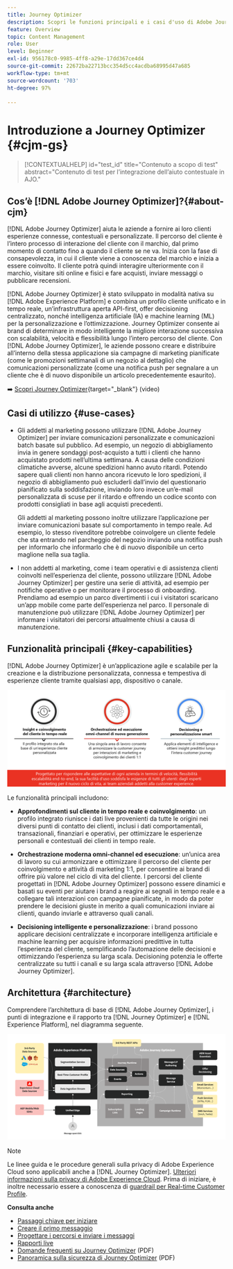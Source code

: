```yaml
---
title: Journey Optimizer
description: Scopri le funzioni principali e i casi d'uso di Adobe Journey Optimizer
feature: Overview
topic: Content Management
role: User
level: Beginner
exl-id: 956178c0-9985-4ff8-a29e-17dd367ce4d4
source-git-commit: 22672ba22713bcc354d5cc4acdba68995d47a685
workflow-type: tm+mt
source-wordcount: '703'
ht-degree: 97%

---
```


# Introduzione a Journey Optimizer {#cjm-gs}

>[!CONTEXTUALHELP]
>id="test_id"
>title="Contenuto a scopo di test"
>abstract="Contenuto di test per l’integrazione dell’aiuto contestuale in AJO."

## Cos’è [!DNL Adobe Journey Optimizer]?{#about-cjm}

[!DNL Adobe Journey Optimizer] aiuta le aziende a fornire ai loro clienti esperienze connesse, contestuali e personalizzate. Il percorso del cliente è l’intero processo di interazione del cliente con il marchio, dal primo momento di contatto fino a quando il cliente se ne va. Inizia con la fase di consapevolezza, in cui il cliente viene a conoscenza del marchio e inizia a essere coinvolto. Il cliente potrà quindi interagire ulteriormente con il marchio, visitare siti online e fisici e fare acquisti, inviare messaggi o pubblicare recensioni.

[!DNL Adobe Journey Optimizer] è stato sviluppato in modalità nativa su [!DNL Adobe Experience Platform] e combina un profilo cliente unificato e in tempo reale, un’infrastruttura aperta API-first, offer decisioning centralizzato, nonché intelligenza artificiale (IA) e machine learning (ML) per la personalizzazione e l’ottimizzazione. Journey Optimizer consente ai brand di determinare in modo intelligente la migliore interazione successiva con scalabilità, velocità e flessibilità lungo l’intero percorso del cliente. Con [!DNL Adobe Journey Optimizer], le aziende possono creare e distribuire all’interno della stessa applicazione sia campagne di marketing pianificate (come le promozioni settimanali di un negozio al dettaglio) che comunicazioni personalizzate (come una notifica push per segnalare a un cliente che è di nuovo disponibile un articolo precedentemente esaurito).

➡️ [Scopri Journey Optimizer](https://experienceleague.adobe.com/docs/journey-optimizer-learn/tutorials/introduction-to-journey-optimizer/introduction.html?lang=it){target=&quot;_blank&quot;} (video)


## Casi di utilizzo {#use-cases}

* Gli addetti al marketing possono utilizzare [!DNL Adobe Journey Optimizer] per inviare comunicazioni personalizzate e comunicazioni batch basate sul pubblico. Ad esempio, un negozio di abbigliamento invia in genere sondaggi post-acquisto a tutti i clienti che hanno acquistato prodotti nell’ultima settimana. A causa delle condizioni climatiche avverse, alcune spedizioni hanno avuto ritardi. Potendo sapere quali clienti non hanno ancora ricevuto le loro spedizioni, il negozio di abbigliamento può escluderli dall’invio del questionario pianificato sulla soddisfazione, inviando loro invece un’e-mail personalizzata di scuse per il ritardo e offrendo un codice sconto con prodotti consigliati in base agli acquisti precedenti.

   Gli addetti al marketing possono inoltre utilizzare l’applicazione per inviare comunicazioni basate sul comportamento in tempo reale. Ad esempio, lo stesso rivenditore potrebbe coinvolgere un cliente fedele che sta entrando nel parcheggio del negozio inviando una notifica push per informarlo che informarlo che è di nuovo disponibile un certo maglione nella sua taglia.

* I non addetti al marketing, come i team operativi e di assistenza clienti coinvolti nell’esperienza del cliente, possono utilizzare [!DNL Adobe Journey Optimizer] per gestire una serie di attività, ad esempio per notifiche operative o per monitorare il processo di onboarding. Prendiamo ad esempio un parco divertimenti i cui i visitatori scaricano un’app mobile come parte dell’esperienza nel parco. Il personale di manutenzione può utilizzare [!DNL Adobe Journey Optimizer] per informare i visitatori dei percorsi attualmente chiusi a causa di manutenzione.

## Funzionalità principali {#key-capabilities}

[!DNL Adobe Journey Optimizer] è un’applicazione agile e scalabile per la creazione e la distribuzione personalizzata, connessa e tempestiva di esperienze cliente tramite qualsiasi app, dispositivo o canale.

![](assets/ajo-capabilities.png)

Le funzionalità principali includono:

* **Approfondimenti sul cliente in tempo reale e coinvolgimento**: un profilo integrato riunisce i dati live provenienti da tutte le origini nei diversi punti di contatto dei clienti, inclusi i dati comportamentali, transazionali, finanziari e operativi, per ottimizzare le esperienze personali e contestuali dei clienti in tempo reale.

* **Orchestrazione moderna omni-channel ed esecuzione**: un’unica area di lavoro su cui armonizzare e ottimizzare il percorso del cliente per coinvolgimento e attività di marketing 1:1, per consentire ai brand di offrire più valore nel ciclo di vita del cliente. I percorsi del cliente progettati in [!DNL Adobe Journey Optimizer] possono essere dinamici e basati su eventi per aiutare i brand a reagire ai segnali in tempo reale e a collegare tali interazioni con campagne pianificate, in modo da poter prendere le decisioni giuste in merito a quali comunicazioni inviare ai clienti, quando inviarle e attraverso quali canali.

* **Decisioning intelligente e personalizzazione**: i brand possono applicare decisioni centralizzate e incorporare intelligenza artificiale e machine learning per acquisire informazioni predittive in tutta l’esperienza del cliente, semplificando l’automazione delle decisioni e ottimizzando l’esperienza su larga scala. Decisioning potenzia le offerte centralizzate su tutti i canali e su larga scala attraverso [!DNL Adobe Journey Optimizer].

## Architettura {#architecture}

Comprendere l’architettura di base di [!DNL Adobe Journey Optimizer], i punti di integrazione e il rapporto tra [!DNL Journey Optimizer] e [!DNL Experience Platform], nel diagramma seguente.

![](assets/ajo-architecture.png)


>[!NOTE]
>
> Le linee guida e le procedure generali sulla privacy di Adobe Experience Cloud sono applicabili anche a [!DNL Journey Optimizer]. [Ulteriori informazioni sulla privacy di Adobe Experience Cloud](https://www.adobe.com/it/privacy/experience-cloud.html).
> Prima di iniziare, è inoltre necessario essere a conoscenza di [guardrail per Real-time Customer Profile](https://experienceleague.adobe.com/docs/experience-platform/profile/guardrails.html?lang=it).


**Consulta anche**

* [Passaggi chiave per iniziare](quick-start.md)
* [Creare il primo messaggio](../messages/get-started-content.md)
* [Progettare i percorsi e inviare i messaggi](../building-journeys/journey-gs.md)
* [Rapporti live](../reports/live-report.md)
* [Domande frequenti su Journey Optimizer](assets/do-not-localize/AJO-FAQ.pdf) (PDF)
* [Panoramica sulla sicurezza di Journey Optimizer](https://www.adobe.com/content/dam/cc/en/security/pdfs/AJO_SecurityOverview.pdf) (PDF)
